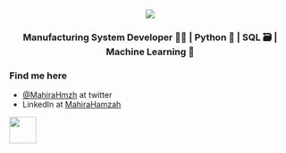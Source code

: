 <br>
<p align="center">
<img align="center" src="https://img.shields.io/badge/Mahira-Hamzah-blue">
</p>
<h3 align="center">Manufacturing System Developer 👩‍🏭 | Python 🐍 | SQL 🗃️ | Machine Learning 🎰 </h3>



### Find me here
* [@MahiraHmzh](https://twitter.com/MahiraHmzh?lang=en) at twitter
* LinkedIn at [MahiraHamzah](https://www.linkedin.com/in/mahirahamzah/)

<a target="_blank" href="http://www.twitter.com/MahiraHmzh" ><img src="https://edent.github.io/SuperTinyIcons/images/svg/twitter.svg" align="left" height="48" width="48" ></a>
